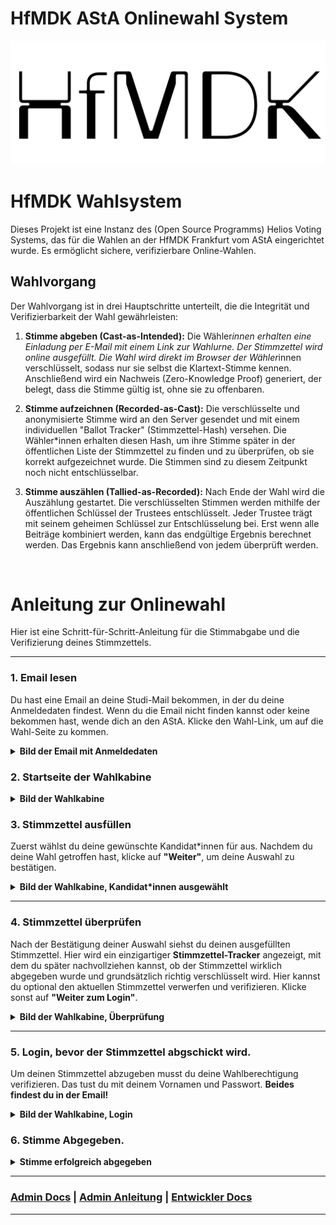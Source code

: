 # HfMDK AStA Onlinewahl System

![Logo](static/logo.png)

# HfMDK Wahlsystem

Dieses Projekt ist eine Instanz des (Open Source Programms) Helios Voting Systems, das für die Wahlen an der HfMDK Frankfurt vom AStA eingerichtet wurde. Es ermöglicht sichere, verifizierbare Online-Wahlen.

## Wahlvorgang

Der Wahlvorgang ist in drei Hauptschritte unterteilt, die die Integrität und Verifizierbarkeit der Wahl gewährleisten:

1.  **Stimme abgeben (Cast-as-Intended):**
    Die Wähler*innen erhalten eine Einladung per E-Mail mit einem Link zur Wahlurne.
    Der Stimmzettel wird online ausgefüllt. Die Wahl wird direkt im Browser der Wähler*innen verschlüsselt, sodass nur sie selbst die Klartext-Stimme kennen. Anschließend wird ein Nachweis (Zero-Knowledge Proof) generiert, der belegt, dass die Stimme gültig ist, ohne sie zu offenbaren.

2.  **Stimme aufzeichnen (Recorded-as-Cast):**
    Die verschlüsselte und anonymisierte Stimme wird an den Server gesendet und mit einem individuellen "Ballot Tracker" (Stimmzettel-Hash) versehen. Die Wähler*innen erhalten diesen Hash, um ihre Stimme später in der öffentlichen Liste der Stimmzettel zu finden und zu überprüfen, ob sie korrekt aufgezeichnet wurde. Die Stimmen sind zu diesem Zeitpunkt noch nicht entschlüsselbar.

3.  **Stimme auszählen (Tallied-as-Recorded):**
    Nach Ende der Wahl wird die Auszählung gestartet. Die verschlüsselten Stimmen werden mithilfe der öffentlichen Schlüssel der Trustees entschlüsselt. Jeder Trustee trägt mit seinem geheimen Schlüssel zur Entschlüsselung bei. Erst wenn alle Beiträge kombiniert werden, kann das endgültige Ergebnis berechnet werden. Das Ergebnis kann anschließend von jedem überprüft werden.

<br/>

# Anleitung zur Onlinewahl 

Hier ist eine Schritt-für-Schritt-Anleitung für die Stimmabgabe und die Verifizierung deines Stimmzettels.

---

### 1. Email lesen

Du hast eine Email an deine Studi-Mail bekommen, in der du deine Anmeldedaten findest. Wenn du die Email nicht finden kannst oder keine bekommen hast, wende dich an den AStA. Klicke den Wahl-Link, um auf die Wahl-Seite zu kommen.
<details>
<summary><b>Bild der Email mit Anmeldedaten</b></summary>

![Bild der Email mit Anmeldedaten.](static/Readme_media/0.png)
</details>

### 2. Startseite der Wahlkabine

<details>
<summary><b>Bild der Wahlkabine</b></summary>

![Bild der Wahlkabine.](static/Readme_media/1.png)
</details>

### 3. Stimmzettel ausfüllen

Zuerst wählst du deine gewünschte Kandidat*innen für aus. Nachdem du deine Wahl getroffen hast, klicke auf **"Weiter"**, um deine Auswahl zu bestätigen.
<details>
<summary><b>Bild der Wahlkabine, Kandidat*innen ausgewählt</b></summary>

![Bild der Wahlkabine-Vorschau, Optionen ausgewählt.](static/Readme_media/2.png)
</details>


---

### 4. Stimmzettel überprüfen



Nach der Bestätigung deiner Auswahl siehst du deinen ausgefüllten Stimmzettel. Hier wird ein einzigartiger **Stimmzettel-Tracker** angezeigt, mit dem du später nachvollziehen kannst, ob der Stimmzettel wirklich abgegeben wurde und grundsätzlich richtig verschlüsselt wird. Hier kannst du optional den aktuellen Stimmzettel verwerfen und verifizieren. 
Klicke sonst auf **"Weiter zum Login"**.
<details>
<summary><b>Bild der Wahlkabine, Überprüfung</b></summary>

![Bild der Wahlkabine-Vorschau, Optionen ausgewählt.](static/Readme_media/3.png)
</details>

---

### 5. Login, bevor der Stimmzettel abgschickt wird.


Um deinen Stimmzettel abzugeben musst du deine Wahlberechtigung verifizieren. Das tust du mit deinem Vornamen und Passwort. **Beides findest du in der Email!**
<details>
<summary><b>Bild der Wahlkabine, Login</b></summary>

![Bild der Wahlkabine, Login.](static/Readme_media/4.png)
</details>

### 6. Stimme Abgegeben.

<details>
<summary><b>Stimme erfolgreich abgegeben</b></summary>

![Bild der Seite "Stimme erfolgreich abgegeben", die den Prüfcode und die Bestätigung anzeigt.](static/Readme_media/5.png)
</details>

---
### [Admin Docs](Admin-Docs.md) | [Admin Anleitung](Admin-Wahl-Anleitung.md) | [Entwickler Docs](Entwickler-docs.md) 

---

